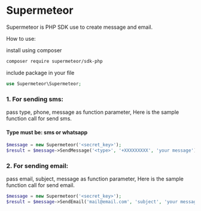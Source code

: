 # Supermeteor
Supermeteor is PHP SDK use to create message and email.

How to use:

install using composer
```bash
composer require supermeteor/sdk-php
```

include package in your file
```php
use Supermeteor\Supermeteor;
```

### 1. For sending sms:

pass type, phone, message as function parameter,
Here is the sample function call for send sms.

#### Type must be: sms or whatsapp

```php
$message = new Supermeteor('<secret_key>');
$result = $message->SendMessage('<type>', '+XXXXXXXXX', 'your message');
```
### 2. For sending email:

pass email, subject, message as function parameter,
Here is the sample function call for send email.
```php
$message = new Supermeteor('<secret_key>');
$result = $message->SendEmail('mail@email.com', 'subject', 'your message');
```
